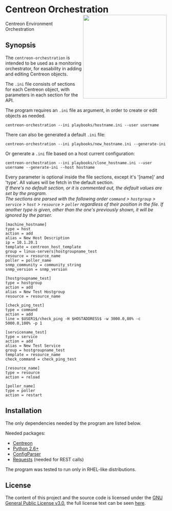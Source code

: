 # Centreon Orchestration <img src="http://www.patriot.ma/Images/orchestration-pic.png" align="right" height="261" width="261"/>
Centreon Environment Orchestration

## Synopsis

The `centreon-orchestration` is intended to be used as a monitoring orchestrator, for easability in adding and editing Centreon objects.

The `.ini` file consists of sections for each Centreon object, with parameters in each section for the API.

The program requires an `.ini` file as argument, in order to create or edit objects as needed.

```shell
centreon-orchestration --ini playbooks/hostname.ini --user username
```

There can also be generated a default `.ini` file:

```shell
centreon-orchestration --ini playbooks/new_hostname.ini --generate-ini
```

Or generate a `.ini` file based on a host current configuration:

```shell
centreon-orchestration --ini playbooks/clone_hostname.ini --user username --generate-ini --host hostname
```

Every parameter is optional inside the file sections, except it's '[name]' and 'type'. All values will be fetch in the default section.<br>
_If there's no default section, or it is commented out, the default values are set by the program._<br>
_The sections are parsed with the following order `command` > `hostgroup` > `service` > `host` > `resource` > `poller` regardless of their position in the file._
_If another type is given, other than the one's previously shown, it will be ignored by the parser._

```shell
[machine_hostname]
type = host
action = add
alias = New Host Description
ip = 10.1.20.1
template = centreon_host_template
group = linux-servers|hostgroupname_test
resource = resource_name
poller = poller_name
snmp_community = community_string
snmp_version = snmp_version

[hostgroupname_test]
type = hostgroup
action = add
alias = New Test Hostgroup
resource = resource_name

[check_ping_test]
type = command
action = add
line = $USER1$/check_ping -H $HOSTADDRESS$ -w 3000.0,80% -c 5000.0,100% -p 1

[servicename_test]
type = service
action = add
alias = New Test Service
group = hostgroupname_test
template = resource_name
check_command = check_ping_test

[resource_name]
type = resource
action = reload

[poller_name]
type = poller
action = restart
```

## Installation

The only dependencies needed by the program are listed below.

Needed packages:
- [Centreon](https://github.com/centreon/centreon)
- [Python 2.6+](https://www.python.org/download/releases/2.6.6/)
- [ConfigParser](https://svn.python.org/projects/python/branches/release27-maint/Lib/ConfigParser.py)
- [Requests](https://github.com/requests/requests) (needed for REST calls)

The program was tested to run only in RHEL-like distributions.

## License

The content of this project and the source code is licensed under the [GNU General Public License v3.0](https://www.gnu.org/licenses/gpl-3.0.en.html), the full license text can be seen [here](LICENSE).
